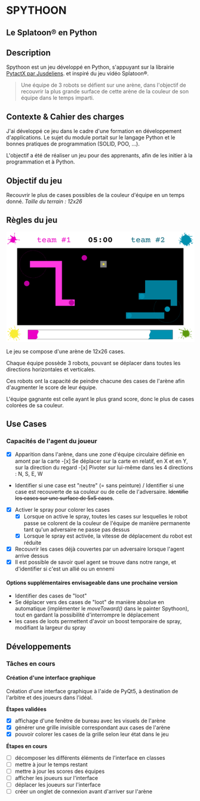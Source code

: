 # SPYTHOON

## Le Splatoon® en Python

## Description

Spythoon est un jeu développé en Python, s'appuyant sur la librairie [PytactX par Jusdeliens](https://jusdeliens.com/). et inspiré du jeu vidéo Splatoon®.

> Une équipe de 3 robots se défient sur une arène, dans l'objectif de recouvrir la plus grande surface de cette arène de la couleur de son équipe dans le temps imparti.

## Contexte & Cahier des charges

J'ai développé ce jeu dans le cadre d'une formation en développement d'applications. Le sujet du module portait sur le langage Python et le bonnes pratiques de programmation (SOLID, POO, ...).

L'objectif a été de réaliser un jeu pour des apprenants, afin de les initier à la programmation et à Python.

## Objectif du jeu

Recouvrir le plus de cases possibles de la couleur d'équipe en un temps donné.
_Taille du terrain : 12x26_

## Règles du jeu

![maquette du jeu](docs/maquette.png)

Le jeu se compose d'une arène de 12x26 cases.

Chaque équipe possède 3 robots, pouvant se déplacer dans toutes les directions horizontales et verticales.

Ces robots ont la capacité de peindre chacune des cases de l'arène afin d'augmenter le score de leur équipe.

L'équipe gagnante est celle ayant le plus grand score, donc le plus de cases colorées de sa couleur.

## Use Cases

### Capacités de l'agent du joueur

-[x] Apparition dans l'arène, dans une zone d'équipe circulaire définie en amont par la carte -[x] Se déplacer sur la carte en relatif, en X et en Y, sur la direction du regard -[x] Pivoter sur lui-même dans les 4 directions : N, S, E, W

- Identifier si une case est "neutre" (= sans peinture) / Identifier si une case est recouverte de sa couleur ou de celle de l'adversaire. ~~Identifie les cases sur une surface de 5x5 cases~~.
- [x] Activer le spray pour colorer les cases
  - [x] Lorsque on active le spray, toutes les cases sur lesquelles le robot passe se colorent de la couleur de l'équipe de manière permanente tant qu'un adversaire ne passe pas dessus
  - [x] Lorsque le spray est activée, la vitesse de déplacement du robot est réduite
- [x] Recouvrir les cases déjà couvertes par un adversaire lorsque l'agent arrive dessus
- [x] Il est possible de savoir quel agent se trouve dans notre range, et d'identifier si c'est un allié ou un ennemi

#### Options supplémentaires envisageable dans une prochaine version

- Identifier des cases de "loot"
- Se déplacer vers des cases de "loot" de manière absolue en automatique (implémenter le _moveToward()_ dans le painter Spythoon), tout en gardant la possibilité d'interrompre le déplacement
- les cases de loots permettent d'avoir un boost temporaire de spray, modifiant la largeur du spray

## Développements

### Tâches en cours

#### Création d'une interface graphique

Création d'une interface graphique à l'aide de PyQt5, à destination de l'arbitre et des joueurs dans l'idéal.

**Étapes validées**

- [x] affichage d'une fenêtre de bureau avec les visuels de l'arène
- [x] générer une grille invisible correspondant aux cases de l'arène
- [x] pouvoir colorer les cases de la grille selon leur état dans le jeu

**Étapes en cours**

- [ ] décomposer les différents éléments de l'interface en classes
- [ ] mettre à jour le temps restant
- [ ] mettre à jour les scores des équipes
- [ ] afficher les joueurs sur l'interface
- [ ] déplacer les joueurs sur l'interface
- [ ] créer un onglet de connexion avant d'arriver sur l'arène
